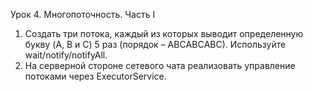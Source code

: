 Урок 4. Многопоточность. Часть I

1. Создать три потока, каждый из которых выводит определенную букву (A, B и C) 5 раз (порядок – ABСABСABС).
 Используйте wait/notify/notifyAll.
2. На серверной стороне сетевого чата реализовать управление потоками через ExecutorService.